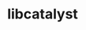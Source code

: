 ---
title: "libcatalyst"
layout: cache
categories: [package, develop-2024-03-10]
meta: {"versions": ["2.0.0-rc4"], "compilers": ["cce@=15.0.1", "gcc@=10.3.0", "gcc@=11.1.0", "gcc@=11.4.0", "gcc@=7.3.1", "gcc@=9.4.0", "oneapi@=2024.0.0"], "oss": ["amzn2", "rhel8", "sle_hpc15", "ubuntu20.04", "ubuntu22.04"], "platforms": ["linux"], "targets": ["aarch64", "neoverse_n1", "neoverse_v1", "neoverse_v2", "ppc64le", "x86_64_v3", "x86_64_v4", "zen4"], "stacks": ["aws-isc", "aws-isc-aarch64", "data-vis-sdk", "e4s", "e4s-cray-rhel", "e4s-cray-sles", "e4s-neoverse-v2", "e4s-neoverse_v1", "e4s-oneapi", "e4s-power", "e4s-rocm-external", "root"], "num_specs": 13, "num_specs_by_stack": {"root": 13, "aws-isc-aarch64": 2, "aws-isc": 1, "e4s-cray-rhel": 1, "e4s-cray-sles": 1, "e4s-power": 1, "data-vis-sdk": 1, "e4s-neoverse_v1": 1, "e4s-neoverse-v2": 1, "e4s-rocm-external": 1, "e4s": 2, "e4s-oneapi": 1}}
spec_details: [{"hash": "zol5b7czp5udqfojubypfk2gm74fvw5j", "compiler": "gcc@=7.3.1", "versions": ["2.0.0-rc4"], "os": "amzn2", "platform": "linux", "target": "aarch64", "variants": ["build_system=cmake", "build_type=Release", "~conduit", "~fortran", "generator=make", "~ipo", "+mpi", "~python"], "stacks": ["root", "aws-isc-aarch64"], "size": "-", "tarball": "https://binaries.spack.io/develop-2024-03-10/build_cache/linux-amzn2-aarch64/gcc-7.3.1/libcatalyst-2.0.0-rc4/linux-amzn2-aarch64-gcc-7.3.1-libcatalyst-2.0.0-rc4-zol5b7czp5udqfojubypfk2gm74fvw5j.spack"}, {"hash": "pjdwgtapyurerha3mrzejbskzttxci2u", "compiler": "gcc@=7.3.1", "versions": ["2.0.0-rc4"], "os": "amzn2", "platform": "linux", "target": "neoverse_n1", "variants": ["build_system=cmake", "build_type=Release", "~conduit", "~fortran", "generator=make", "~ipo", "+mpi", "~python"], "stacks": ["root", "aws-isc-aarch64"], "size": "-", "tarball": "https://binaries.spack.io/develop-2024-03-10/build_cache/linux-amzn2-neoverse_n1/gcc-7.3.1/libcatalyst-2.0.0-rc4/linux-amzn2-neoverse_n1-gcc-7.3.1-libcatalyst-2.0.0-rc4-pjdwgtapyurerha3mrzejbskzttxci2u.spack"}, {"hash": "gvg6gfuqjtouhzjii2qm4g4ijhtabfdx", "compiler": "gcc@=7.3.1", "versions": ["2.0.0-rc4"], "os": "amzn2", "platform": "linux", "target": "x86_64_v3", "variants": ["build_system=cmake", "build_type=Release", "~conduit", "~fortran", "generator=make", "~ipo", "+mpi", "~python"], "stacks": ["aws-isc", "root"], "size": "-", "tarball": "https://binaries.spack.io/develop-2024-03-10/build_cache/linux-amzn2-x86_64_v3/gcc-7.3.1/libcatalyst-2.0.0-rc4/linux-amzn2-x86_64_v3-gcc-7.3.1-libcatalyst-2.0.0-rc4-gvg6gfuqjtouhzjii2qm4g4ijhtabfdx.spack"}, {"hash": "iqrb3wuctra57un6mvzkjynula4jlvl3", "compiler": "cce@=15.0.1", "versions": ["2.0.0-rc4"], "os": "rhel8", "platform": "linux", "target": "zen4", "variants": ["build_system=cmake", "build_type=Release", "~conduit", "~fortran", "generator=make", "~ipo", "+mpi", "~python"], "stacks": ["e4s-cray-rhel", "root"], "size": "-", "tarball": "https://binaries.spack.io/develop-2024-03-10/build_cache/linux-rhel8-zen4/cce-15.0.1/libcatalyst-2.0.0-rc4/linux-rhel8-zen4-cce-15.0.1-libcatalyst-2.0.0-rc4-iqrb3wuctra57un6mvzkjynula4jlvl3.spack"}, {"hash": "d66rpuigevpdnyxgvioroe6l6b7qr6vv", "compiler": "gcc@=10.3.0", "versions": ["2.0.0-rc4"], "os": "sle_hpc15", "platform": "linux", "target": "x86_64_v4", "variants": ["build_system=cmake", "build_type=Release", "~conduit", "~fortran", "generator=make", "~ipo", "+mpi", "~python"], "stacks": ["root", "e4s-cray-sles"], "size": "-", "tarball": "https://binaries.spack.io/develop-2024-03-10/build_cache/linux-sle_hpc15-x86_64_v4/gcc-10.3.0/libcatalyst-2.0.0-rc4/linux-sle_hpc15-x86_64_v4-gcc-10.3.0-libcatalyst-2.0.0-rc4-d66rpuigevpdnyxgvioroe6l6b7qr6vv.spack"}, {"hash": "qeyzq3h7laaamgxu4igqg6tvzceccc6q", "compiler": "gcc@=9.4.0", "versions": ["2.0.0-rc4"], "os": "ubuntu20.04", "platform": "linux", "target": "ppc64le", "variants": ["build_system=cmake", "build_type=Release", "~conduit", "~fortran", "generator=make", "~ipo", "+mpi", "~python"], "stacks": ["root", "e4s-power"], "size": "-", "tarball": "https://binaries.spack.io/develop-2024-03-10/build_cache/linux-ubuntu20.04-ppc64le/gcc-9.4.0/libcatalyst-2.0.0-rc4/linux-ubuntu20.04-ppc64le-gcc-9.4.0-libcatalyst-2.0.0-rc4-qeyzq3h7laaamgxu4igqg6tvzceccc6q.spack"}, {"hash": "h3mpkr6vcsiml3mvgq5isiialuvhlkis", "compiler": "gcc@=11.1.0", "versions": ["2.0.0-rc4"], "os": "ubuntu20.04", "platform": "linux", "target": "x86_64_v3", "variants": ["build_system=cmake", "build_type=Release", "~conduit", "~fortran", "generator=make", "~ipo", "+mpi", "~python"], "stacks": ["data-vis-sdk", "root"], "size": "-", "tarball": "https://binaries.spack.io/develop-2024-03-10/build_cache/linux-ubuntu20.04-x86_64_v3/gcc-11.1.0/libcatalyst-2.0.0-rc4/linux-ubuntu20.04-x86_64_v3-gcc-11.1.0-libcatalyst-2.0.0-rc4-h3mpkr6vcsiml3mvgq5isiialuvhlkis.spack"}, {"hash": "ey4bjtr76up3doz4cqetwkoc4jbgpyjx", "compiler": "gcc@=11.4.0", "versions": ["2.0.0-rc4"], "os": "ubuntu22.04", "platform": "linux", "target": "neoverse_v1", "variants": ["build_system=cmake", "build_type=Release", "~conduit", "~fortran", "generator=make", "~ipo", "+mpi", "~python"], "stacks": ["root", "e4s-neoverse_v1"], "size": "-", "tarball": "https://binaries.spack.io/develop-2024-03-10/build_cache/linux-ubuntu22.04-neoverse_v1/gcc-11.4.0/libcatalyst-2.0.0-rc4/linux-ubuntu22.04-neoverse_v1-gcc-11.4.0-libcatalyst-2.0.0-rc4-ey4bjtr76up3doz4cqetwkoc4jbgpyjx.spack"}, {"hash": "c56y7pno4wjo7ux3ub7hk25hnneme2ap", "compiler": "gcc@=11.4.0", "versions": ["2.0.0-rc4"], "os": "ubuntu22.04", "platform": "linux", "target": "neoverse_v2", "variants": ["build_system=cmake", "build_type=Release", "~conduit", "~fortran", "generator=make", "~ipo", "+mpi", "~python"], "stacks": ["root", "e4s-neoverse-v2"], "size": "-", "tarball": "https://binaries.spack.io/develop-2024-03-10/build_cache/linux-ubuntu22.04-neoverse_v2/gcc-11.4.0/libcatalyst-2.0.0-rc4/linux-ubuntu22.04-neoverse_v2-gcc-11.4.0-libcatalyst-2.0.0-rc4-c56y7pno4wjo7ux3ub7hk25hnneme2ap.spack"}, {"hash": "fmlpjrdjn2nr4iepthusjmxgel2zwhn3", "compiler": "gcc@=11.4.0", "versions": ["2.0.0-rc4"], "os": "ubuntu22.04", "platform": "linux", "target": "x86_64_v3", "variants": ["build_system=cmake", "build_type=Release", "~conduit", "~fortran", "generator=make", "~ipo", "+mpi", "~python"], "stacks": ["root", "e4s-rocm-external"], "size": "-", "tarball": "https://binaries.spack.io/develop-2024-03-10/build_cache/linux-ubuntu22.04-x86_64_v3/gcc-11.4.0/libcatalyst-2.0.0-rc4/linux-ubuntu22.04-x86_64_v3-gcc-11.4.0-libcatalyst-2.0.0-rc4-fmlpjrdjn2nr4iepthusjmxgel2zwhn3.spack"}, {"hash": "xezrswq74mcnaal5l3g4hhc7hcc6t3aj", "compiler": "gcc@=11.4.0", "versions": ["2.0.0-rc4"], "os": "ubuntu22.04", "platform": "linux", "target": "x86_64_v3", "variants": ["build_system=cmake", "build_type=Release", "~conduit", "~fortran", "generator=make", "~ipo", "+mpi", "~python"], "stacks": ["e4s", "root"], "size": "-", "tarball": "https://binaries.spack.io/develop-2024-03-10/build_cache/linux-ubuntu22.04-x86_64_v3/gcc-11.4.0/libcatalyst-2.0.0-rc4/linux-ubuntu22.04-x86_64_v3-gcc-11.4.0-libcatalyst-2.0.0-rc4-xezrswq74mcnaal5l3g4hhc7hcc6t3aj.spack"}, {"hash": "c26djo65xeylupfx3hsz6zcx2wiwxuqh", "compiler": "gcc@=11.4.0", "versions": ["2.0.0-rc4"], "os": "ubuntu22.04", "platform": "linux", "target": "x86_64_v3", "variants": ["build_system=cmake", "build_type=Release", "~conduit", "~fortran", "generator=make", "~ipo", "+mpi", "~python"], "stacks": ["e4s", "root"], "size": "-", "tarball": "https://binaries.spack.io/develop-2024-03-10/build_cache/linux-ubuntu22.04-x86_64_v3/gcc-11.4.0/libcatalyst-2.0.0-rc4/linux-ubuntu22.04-x86_64_v3-gcc-11.4.0-libcatalyst-2.0.0-rc4-c26djo65xeylupfx3hsz6zcx2wiwxuqh.spack"}, {"hash": "nsjuxiobnezvcwjf3kt5caponx64jwst", "compiler": "oneapi@=2024.0.0", "versions": ["2.0.0-rc4"], "os": "ubuntu22.04", "platform": "linux", "target": "x86_64_v3", "variants": ["build_system=cmake", "build_type=Release", "~conduit", "~fortran", "generator=make", "~ipo", "+mpi", "~python"], "stacks": ["e4s-oneapi", "root"], "size": "-", "tarball": "https://binaries.spack.io/develop-2024-03-10/build_cache/linux-ubuntu22.04-x86_64_v3/oneapi-2024.0.0/libcatalyst-2.0.0-rc4/linux-ubuntu22.04-x86_64_v3-oneapi-2024.0.0-libcatalyst-2.0.0-rc4-nsjuxiobnezvcwjf3kt5caponx64jwst.spack"}]
---